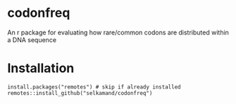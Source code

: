 # codonfreq
An r package for evaluating how rare/common codons are distributed within a DNA sequence

# Installation

```
install.packages("remotes") # skip if already installed
remotes::install_github("selkamand/codonfreq")
```
